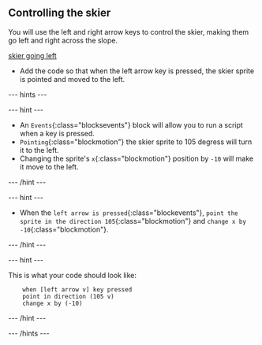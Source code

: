 ## Controlling the skier

You will use the left and right arrow keys to control the skier, making them go left and right across the slope.

[skier going left](images/skier_left.png)

+ Add the code so that when the left arrow key is pressed, the skier sprite is pointed and moved to the left.

--- hints ---

--- hint ---

+ An `Events`{:class="blocksevents"} block will allow you to run a script when a key is pressed.
+ `Pointing`{:class="blockmotion"} the skier sprite to 105 degress will turn it to the left.
+ Changing the sprite's `x`{:class="blockmotion"} position by `-10` will make it move to the left.

--- /hint ---

--- hint ---

+ When the `left arrow is pressed`{:class="blockevents"}, `point the sprite in the direction 105`{:class="blockmotion"} and `change x by -10`{:class="blockmotion"}.

--- /hint ---

--- hint ---

This is what your code should look like:

```blocks
    when [left arrow v] key pressed
    point in direction (105 v)
    change x by (-10)
```

--- /hint ---

--- /hints ---